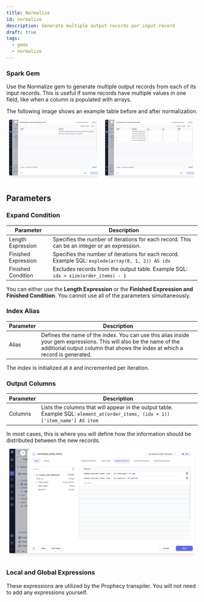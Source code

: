 ```yaml
---
title: Normalize
id: normalize
description: Generate multiple output records per input record
draft: true
tags:
  - gems
  - normalize
---
```


<h3><span class="badge">Spark Gem</span></h3>

Use the Normalize gem to generate multiple output records from each of its input records. This is useful if some records have multiple values in one field, like when a column is populated with arrays.

The following image shows an example table before and after normalization.

![Example input and output](img/normalize-input-output.png)

## Parameters

### Expand Condition

| Parameter           | Description                                                                                       |
| ------------------- | ------------------------------------------------------------------------------------------------- |
| Length Expression   | Specifies the number of iterations for each record. This can be an integer or an expression.      |
| Finished Expression | Specifies the number of iterations for each record. Example SQL: `explode(array(0, 1, 2)) AS idx` |
| Finished Condition  | Excludes records from the output table. Example SQL: `idx > size(order_items) - 1`                |

You can either use the **Length Expression** or the **Finished Expression and Finished Condition**. You cannot use all of the parameters simultaneously.

### Index Alias

| Parameter | Description                                                                                                                                                                                        |
| --------- | -------------------------------------------------------------------------------------------------------------------------------------------------------------------------------------------------- |
| Alias     | Defines the name of the index. You can use this alias inside your gem expressions. This will also be the name of the additional output column that shows the index at which a record is generated. |

The index is initialized at `0` and incremented per iteration.

### Output Columns

| Parameter | Description                                                                                                                    |
| --------- | ------------------------------------------------------------------------------------------------------------------------------ |
| Columns   | Lists the columns that will appear in the output table. Example SQL: `element_at(order_items, (idx + 1))['item_name'] AS item` |

In most cases, this is where you will define how the information should be distributed between the new records.

![Normalize output columns](img/normalize-output-columns.png)

### Local and Global Expressions

These expressions are utilized by the Prophecy transpiler. You will not need to add any expressions yourself.
